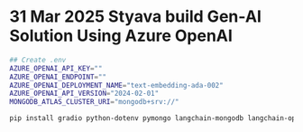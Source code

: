 # 31 Mar 2025 Styava build Gen-AI Solution Using Azure OpenAI

```sh
## Create .env
AZURE_OPENAI_API_KEY=""
AZURE_OPENAI_ENDPOINT=""
AZURE_OPENAI_DEPLOYMENT_NAME="text-embedding-ada-002"
AZURE_OPENAI_API_VERSION="2024-02-01"
MONGODB_ATLAS_CLUSTER_URI="mongodb+srv://"

```

```sh
pip install gradio python-dotenv pymongo langchain-mongodb langchain-openai
```
